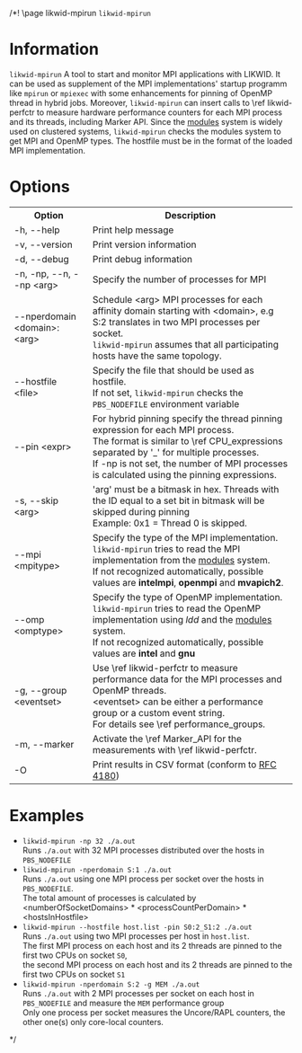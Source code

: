 /*! \page likwid-mpirun <CODE>likwid-mpirun</CODE>

<H1>Information</H1>
<CODE>likwid-mpirun</CODE>
A tool to start and monitor MPI applications with LIKWID. It can be used as supplement of the MPI implementations' startup programm like <CODE>mpirun</CODE> or <CODE>mpiexec</CODE> with some enhancements for pinning of OpenMP thread in hybrid jobs. Moreover, <CODE>likwid-mpirun</CODE> can insert calls to \ref likwid-perfctr to measure hardware performance counters for each MPI process and its threads, including Marker API. Since the <A HREF="http://modules.sourceforge.net/">modules</A> system is widely used on clustered systems, <CODE>likwid-mpirun</CODE> checks the modules system to get MPI and OpenMP types. The hostfile must be in the format of the loaded MPI implementation.

<H1>Options</H1>
<TABLE>
<TR>
  <TH>Option</TH>
  <TH>Description</TH>
</TR>
<TR>
  <TD>-h, --help</TD>
  <TD>Print help message</TD>
</TR>
<TR>
  <TD>-v, --version</TD>
  <TD>Print version information</TD>
</TR>
<TR>
  <TD>-d, --debug</TD>
  <TD>Print debug information</TD>
</TR>
<TR>
  <TD>-n, -np, --n, --np &lt;arg&gt;</TD>
  <TD>Specify the number of processes for MPI</TD>
</TR>
<TR>
  <TD>--nperdomain &lt;domain&gt;:&lt;arg&gt;</TD>
  <TD>Schedule &lt;arg&gt; MPI processes for each affinity domain starting with &lt;domain&gt;, e.g S:2 translates in two MPI processes per socket.<BR><CODE>likwid-mpirun</CODE> assumes that all participating hosts have the same topology.</TD>
</TR>
<TR>
  <TD>--hostfile &lt;file&gt;</TD>
  <TD>Specify the file that should be used as hostfile.<BR>If not set, <CODE>likwid-mpirun</CODE> checks the <CODE>PBS_NODEFILE</CODE> environment variable</TD>
</TR>
<TR>
  <TD>--pin &lt;expr&gt;</TD>
  <TD>For hybrid pinning specify the thread pinning expression for each MPI process.<BR>The format is similar to \ref CPU_expressions separated by '_' for multiple processes.<BR>If -np is not set, the number of MPI processes is calculated using the pinning expressions.</TD>
</TR>
<TR>
  <TD>-s, --skip &lt;arg&gt;</TD>
  <TD>'arg' must be a bitmask in hex. Threads with the ID equal to a set bit in bitmask will be skipped during pinning<BR>Example: 0x1 = Thread 0 is skipped.</TD>
</TR>
<TR>
  <TD>--mpi &lt;mpitype&gt;</TD>
  <TD>Specify the type of the MPI implementation.<BR><CODE>likwid-mpirun</CODE> tries to read the MPI implementation from the <A HREF="http://modules.sourceforge.net/">modules</A> system.<BR>If not recognized automatically, possible values are <B>intelmpi</B>, <B>openmpi</B> and <B>mvapich2</B>.</TD>
</TR>
<TR>
  <TD>--omp &lt;omptype&gt;</TD>
  <TD>Specify the type of OpenMP implementation.<BR><CODE>likwid-mpirun</CODE> tries to read the OpenMP implementation using <I>ldd</I> and the <A HREF="http://modules.sourceforge.net/">modules</A> system.<BR>If not recognized automatically, possible values are <B>intel</B> and <B>gnu</B></TD>
</TR>
<TR>
  <TD>-g, --group &lt;eventset&gt;</TD>
  <TD>Use \ref likwid-perfctr to measure performance data for the MPI processes and OpenMP threads.<BR>&lt;eventset&gt; can be either a performance group or a custom event string.<BR>For details see \ref performance_groups.</TD>
</TR>
<TR>
  <TD>-m, --marker</TD>
  <TD>Activate the \ref Marker_API for the measurements with \ref likwid-perfctr.</TD>
</TR>
<TR>
  <TD>-O</TD>
  <TD>Print results in CSV format (conform to <A HREF="https://tools.ietf.org/html/rfc4180">RFC 4180</A>)</TD>
</TR>
</TABLE>

<H1>Examples</H1>
<UL>
<LI><CODE>likwid-mpirun -np 32 ./a.out</CODE><BR>
Runs <CODE>./a.out</CODE> with 32 MPI processes distributed over the hosts in <CODE>PBS_NODEFILE</CODE>
</LI>
<LI><CODE>likwid-mpirun -nperdomain S:1 ./a.out</CODE><BR>
Runs <CODE>./a.out</CODE> using one MPI process per socket over the hosts in <CODE>PBS_NODEFILE</CODE>.<BR>The total amount of processes is calculated by &lt;numberOfSocketDomains&gt; * &lt;processCountPerDomain&gt; * &lt;hostsInHostfile&gt;
</LI>
<LI><CODE>likwid-mpirun --hostfile host.list -pin S0:2_S1:2 ./a.out</CODE><BR>
Runs <CODE>./a.out</CODE> using two MPI processes per host in <CODE>host.list</CODE>.<BR>The first MPI process on each host and its 2 threads are pinned to the first two CPUs on socket <CODE>S0</CODE>,<BR>the second MPI process on each host and its 2 threads are pinned to the first two CPUs on socket <CODE>S1</CODE>
</LI>
<LI><CODE>likwid-mpirun -nperdomain S:2 -g MEM ./a.out</CODE><BR>
Runs <CODE>./a.out</CODE> with 2 MPI processes per socket on each host in <CODE>PBS_NODEFILE</CODE> and measure the <CODE>MEM</CODE> performance group<BR>
Only one process per socket measures the Uncore/RAPL counters, the other one(s) only core-local counters.
</LI>
</UL>
*/
